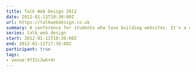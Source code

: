 ```yaml
---
title: Talk Web Design 2012
date: 2012-01-11T10:30:00Z
url: https://talkwebdesign.co.uk
summary: A conference for students who love building websites. It's a day of talks on inspiration, design and web and it's free.
series: talk_web_design
start: 2012-01-11T10:30:00Z
end: 2012-01-11T17:30:00Z
participant: true
tags:
- venue:9f32c3wh+9r
---
```

